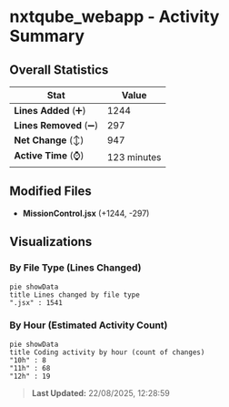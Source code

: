 # nxtqube_webapp - Activity Summary 

## Overall Statistics

| Stat                   | Value                                                             |
| ---------------------- | ----------------------------------------------------------------- |
| **Lines Added** (➕)   | 1244                                          |
| **Lines Removed** (➖) | 297                                        |
| **Net Change** (↕)    | 947                |
| **Active Time** (⌚)   | 123 minutes |


## Modified Files
- **MissionControl.jsx** (+1244, -297)

## Visualizations

### By File Type (Lines Changed)

```mermaid
pie showData
title Lines changed by file type
".jsx" : 1541
```

### By Hour (Estimated Activity Count)

```mermaid
pie showData
title Coding activity by hour (count of changes)
"10h" : 8
"11h" : 68
"12h" : 19
```


> **Last Updated:** 22/08/2025, 12:28:59